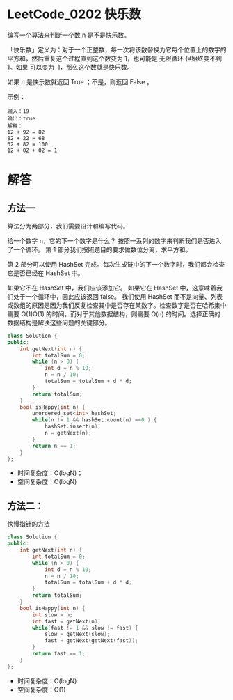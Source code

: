 # LeetCode_0202 快乐数
编写一个算法来判断一个数 n 是不是快乐数。

「快乐数」定义为：对于一个正整数，每一次将该数替换为它每个位置上的数字的平方和，然后重复这个过程直到这个数变为 1，也可能是 无限循环 但始终变不到 1。如果 可以变为  1，那么这个数就是快乐数。

如果 n 是快乐数就返回 True ；不是，则返回 False 。

示例：
```
输入：19
输出：true
解释：
12 + 92 = 82
82 + 22 = 68
62 + 82 = 100
12 + 02 + 02 = 1
```

# 解答
## 方法一
算法分为两部分，我们需要设计和编写代码。

给一个数字 n，它的下一个数字是什么？
按照一系列的数字来判断我们是否进入了一个循环。
第 1 部分我们按照题目的要求做数位分离，求平方和。

第 2 部分可以使用 HashSet 完成。每次生成链中的下一个数字时，我们都会检查它是否已经在 HashSet 中。

如果它不在 HashSet 中，我们应该添加它。
如果它在 HashSet 中，这意味着我们处于一个循环中，因此应该返回 false。
我们使用 HashSet 而不是向量、列表或数组的原因是因为我们反复检查其中是否存在某数字。检查数字是否在哈希集中需要 O(1)O(1) 的时间，而对于其他数据结构，则需要 O(n) 的时间。选择正确的数据结构是解决这些问题的关键部分。

```C++
class Solution {
public:
    int getNext(int n) {
        int totalSum = 0;
        while (n > 0) {
            int d = n % 10;
            n = n / 10;
            totalSum = totalSum + d * d;
        }
        return totalSum;
    }
    bool isHappy(int n) {
        unordered_set<int> hashSet;
        while(n != 1 && hashSet.count(n) ==0 ) {
            hashSet.insert(n);
            n = getNext(n);
        }
        return n == 1;
    }
};
```
* 时间复杂度：O(logN)；
* 空间复杂度：O(logN)


## 方法二：
快慢指针的方法
```C++
class Solution {
public:
    int getNext(int n) {
        int totalSum = 0;
        while (n > 0) {
            int d = n % 10;
            n = n / 10;
            totalSum = totalSum + d * d;
        }
        return totalSum;
    }
    bool isHappy(int n) {
        int slow = n;
        int fast = getNext(n);
        while(fast != 1 && slow != fast) {
            slow = getNext(slow);
            fast = getNext(getNext(fast));
        }
        return fast == 1;
    }
};
```
* 时间复杂度：O(logN)
* 空间复杂度：O(1)
